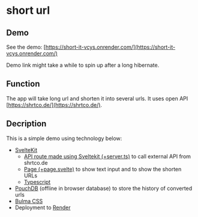 # short url

## Demo
See the demo: [https://short-it-vcys.onrender.com/](https://short-it-vcys.onrender.com/)

Demo link might take a while to spin up after a long hibernate.

## Function
The app will take long url and shorten it into several urls. It uses open API [https://shrtco.de/](https://shrtco.de/).

## Decription

This is a simple demo using technology below:
- [SvelteKit](https://kit.svelte.dev/)
  - [API route made using Sveltekit (+server.ts)](https://kit.svelte.dev/docs/routing#server) to call external API from shrtco.de
  - [Page (+page.svelte)](https://kit.svelte.dev/docs/routing#page) to show text input and to show the shorten URLs
  - [Typescript](https://www.typescriptlang.org/)
- [PouchDB](https://pouchdb.com/) (offline in browser database) to store the history of converted urls
- [Bulma CSS](https://bulma.io/)
- Deployment to [Render](https://render.com)
